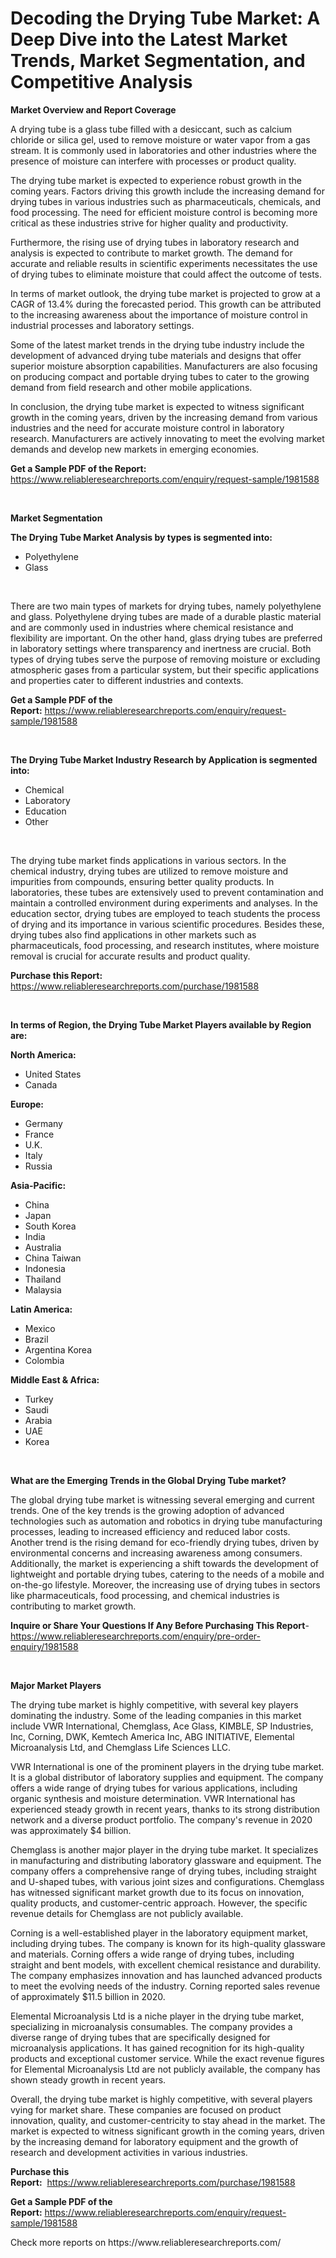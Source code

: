 <p><h1>Decoding the Drying Tube Market: A Deep Dive into the Latest Market Trends, Market Segmentation, and Competitive Analysis</h1></p><p><strong>Market Overview and Report Coverage</strong></p>
<p><p>A drying tube is a glass tube filled with a desiccant, such as calcium chloride or silica gel, used to remove moisture or water vapor from a gas stream. It is commonly used in laboratories and other industries where the presence of moisture can interfere with processes or product quality.</p><p>The drying tube market is expected to experience robust growth in the coming years. Factors driving this growth include the increasing demand for drying tubes in various industries such as pharmaceuticals, chemicals, and food processing. The need for efficient moisture control is becoming more critical as these industries strive for higher quality and productivity.</p><p>Furthermore, the rising use of drying tubes in laboratory research and analysis is expected to contribute to market growth. The demand for accurate and reliable results in scientific experiments necessitates the use of drying tubes to eliminate moisture that could affect the outcome of tests.</p><p>In terms of market outlook, the drying tube market is projected to grow at a CAGR of 13.4% during the forecasted period. This growth can be attributed to the increasing awareness about the importance of moisture control in industrial processes and laboratory settings.</p><p>Some of the latest market trends in the drying tube industry include the development of advanced drying tube materials and designs that offer superior moisture absorption capabilities. Manufacturers are also focusing on producing compact and portable drying tubes to cater to the growing demand from field research and other mobile applications.</p><p>In conclusion, the drying tube market is expected to witness significant growth in the coming years, driven by the increasing demand from various industries and the need for accurate moisture control in laboratory research. Manufacturers are actively innovating to meet the evolving market demands and develop new markets in emerging economies.</p></p>
<p><strong>Get a Sample PDF of the Report:</strong> <a href="https://www.reliableresearchreports.com/enquiry/request-sample/1981588">https://www.reliableresearchreports.com/enquiry/request-sample/1981588</a></p>
<p>&nbsp;</p>
<p><strong>Market Segmentation</strong></p>
<p><strong>The Drying Tube Market Analysis by types is segmented into:</strong></p>
<p><ul><li>Polyethylene</li><li>Glass</li></ul></p>
<p>&nbsp;</p>
<p><p>There are two main types of markets for drying tubes, namely polyethylene and glass. Polyethylene drying tubes are made of a durable plastic material and are commonly used in industries where chemical resistance and flexibility are important. On the other hand, glass drying tubes are preferred in laboratory settings where transparency and inertness are crucial. Both types of drying tubes serve the purpose of removing moisture or excluding atmospheric gases from a particular system, but their specific applications and properties cater to different industries and contexts.</p></p>
<p><strong>Get a Sample PDF of the Report:</strong>&nbsp;<a href="https://www.reliableresearchreports.com/enquiry/request-sample/1981588">https://www.reliableresearchreports.com/enquiry/request-sample/1981588</a></p>
<p>&nbsp;</p>
<p><strong>The Drying Tube Market Industry Research by Application is segmented into:</strong></p>
<p><ul><li>Chemical</li><li>Laboratory</li><li>Education</li><li>Other</li></ul></p>
<p>&nbsp;</p>
<p><p>The drying tube market finds applications in various sectors. In the chemical industry, drying tubes are utilized to remove moisture and impurities from compounds, ensuring better quality products. In laboratories, these tubes are extensively used to prevent contamination and maintain a controlled environment during experiments and analyses. In the education sector, drying tubes are employed to teach students the process of drying and its importance in various scientific procedures. Besides these, drying tubes also find applications in other markets such as pharmaceuticals, food processing, and research institutes, where moisture removal is crucial for accurate results and product quality.</p></p>
<p><strong>Purchase this Report:</strong>&nbsp; <a href="https://www.reliableresearchreports.com/purchase/1981588">https://www.reliableresearchreports.com/purchase/1981588</a></p>
<p>&nbsp;</p>
<p><strong>In terms of Region, the Drying Tube Market Players available by Region are:</strong></p>
<p>
    <p> <strong> North America: </strong>
        <ul>
            <li>United States</li>
            <li>Canada</li>
        </ul>
        </p> 
    <p> <strong> Europe: </strong>
        <ul>
            <li>Germany</li>
            <li>France</li>
            <li>U.K.</li>
            <li>Italy</li>
            <li>Russia</li>
        </ul>
        </p> 
    <p> <strong> Asia-Pacific: </strong>
        <ul>
            <li>China</li>
            <li>Japan</li>
            <li>South Korea</li>
            <li>India</li>
            <li>Australia</li>
            <li>China Taiwan</li>
            <li>Indonesia</li>
            <li>Thailand</li>
            <li>Malaysia</li>
        </ul>
        </p> 
    <p> <strong> Latin America: </strong>
        <ul>
            <li>Mexico</li>
            <li>Brazil</li>
            <li>Argentina Korea</li>
            <li>Colombia</li>
        </ul>
        </p> 
    <p> <strong> Middle East & Africa: </strong>
        <ul>
            <li>Turkey</li>
            <li>Saudi</li>
            <li>Arabia</li>
            <li>UAE</li>
            <li>Korea</li>
        </ul>
    </p>
    </p>
<p>&nbsp;</p>
<p><strong>What are the Emerging Trends in the Global Drying Tube market?</strong></p>
<p><p>The global drying tube market is witnessing several emerging and current trends. One of the key trends is the growing adoption of advanced technologies such as automation and robotics in drying tube manufacturing processes, leading to increased efficiency and reduced labor costs. Another trend is the rising demand for eco-friendly drying tubes, driven by environmental concerns and increasing awareness among consumers. Additionally, the market is experiencing a shift towards the development of lightweight and portable drying tubes, catering to the needs of a mobile and on-the-go lifestyle. Moreover, the increasing use of drying tubes in sectors like pharmaceuticals, food processing, and chemical industries is contributing to market growth.</p></p>
<p><strong>Inquire or Share Your Questions If Any Before Purchasing This Report</strong>- <a href="https://www.reliableresearchreports.com/enquiry/pre-order-enquiry/1981588">https://www.reliableresearchreports.com/enquiry/pre-order-enquiry/1981588</a></p>
<p>&nbsp;</p>
<p><strong>Major Market Players</strong></p>
<p><p>The drying tube market is highly competitive, with several key players dominating the industry. Some of the leading companies in this market include VWR International, Chemglass, Ace Glass, KIMBLE, SP Industries, Inc, Corning, DWK, Kemtech America Inc, ‎ABG INITIATIVE, Elemental Microanalysis Ltd, and Chemglass Life Sciences LLC.</p><p>VWR International is one of the prominent players in the drying tube market. It is a global distributor of laboratory supplies and equipment. The company offers a wide range of drying tubes for various applications, including organic synthesis and moisture determination. VWR International has experienced steady growth in recent years, thanks to its strong distribution network and a diverse product portfolio. The company's revenue in 2020 was approximately $4 billion.</p><p>Chemglass is another major player in the drying tube market. It specializes in manufacturing and distributing laboratory glassware and equipment. The company offers a comprehensive range of drying tubes, including straight and U-shaped tubes, with various joint sizes and configurations. Chemglass has witnessed significant market growth due to its focus on innovation, quality products, and customer-centric approach. However, the specific revenue details for Chemglass are not publicly available.</p><p>Corning is a well-established player in the laboratory equipment market, including drying tubes. The company is known for its high-quality glassware and materials. Corning offers a wide range of drying tubes, including straight and bent models, with excellent chemical resistance and durability. The company emphasizes innovation and has launched advanced products to meet the evolving needs of the industry. Corning reported sales revenue of approximately $11.5 billion in 2020.</p><p>Elemental Microanalysis Ltd is a niche player in the drying tube market, specializing in microanalysis consumables. The company provides a diverse range of drying tubes that are specifically designed for microanalysis applications. It has gained recognition for its high-quality products and exceptional customer service. While the exact revenue figures for Elemental Microanalysis Ltd are not publicly available, the company has shown steady growth in recent years.</p><p>Overall, the drying tube market is highly competitive, with several players vying for market share. These companies are focused on product innovation, quality, and customer-centricity to stay ahead in the market. The market is expected to witness significant growth in the coming years, driven by the increasing demand for laboratory equipment and the growth of research and development activities in various industries.</p></p>
<p><strong>Purchase this Report:</strong>&nbsp;&nbsp;<a href="https://www.reliableresearchreports.com/purchase/1981588">https://www.reliableresearchreports.com/purchase/1981588</a></p>
<p></p>
<p><strong>Get a Sample PDF of the Report:</strong>&nbsp;<a href="https://www.reliableresearchreports.com/enquiry/request-sample/1981588">https://www.reliableresearchreports.com/enquiry/request-sample/1981588</a></p>
<p>Check more reports on https://www.reliableresearchreports.com/</p>
